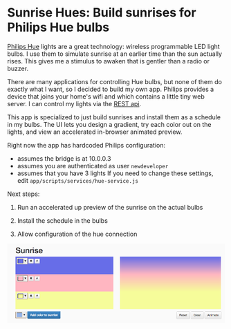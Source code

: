 Sunrise Hues: Build sunrises for Philips Hue bulbs
============


[Philips Hue](http://www.meethue.com) lights are a great technology: wireless 
programmable LED light bulbs. 
I use them to simulate sunrise at an earlier time than the sun actually rises. 
This gives me a stimulus to awaken that is gentler than a radio or buzzer.

There are many applications for controlling Hue bulbs, but none of them 
do exactly what I want, so I decided to build my own app. Philips provides
a device that joins your home's wifi and which contains a little tiny 
web server. I can control my lights via the [REST api](http://www.developers.meethue.com/). 

This app is specialized to just build sunrises and install them as a schedule
in my bulbs. The UI lets you design a gradient, try each color out on the lights,
and view an accelerated in-browser animated preview.

Right now the app has hardcoded Philips configuration:
* assumes the bridge is at 10.0.0.3
* assumes you are authenticated as user `newdeveloper`
* assumes that you have 3 lights
If you need to change these settings, edit `app/scripts/services/hue-service.js`

Next steps:

1. Run an accelerated up preview of the sunrise on the actual bulbs

2. Install the schedule in the bulbs

3. Allow configuration of the hue connection

![Screenshot](https://raw.githubusercontent.com/benshine/sunrise-hues/readme-with-image/site/images/sunrise-hues-screenshot.png)
